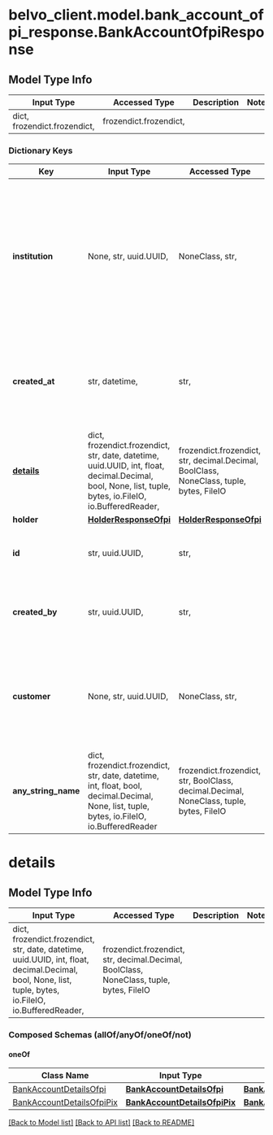 # belvo_client.model.bank_account_ofpi_response.BankAccountOfpiResponse

## Model Type Info
Input Type | Accessed Type | Description | Notes
------------ | ------------- | ------------- | -------------
dict, frozendict.frozendict,  | frozendict.frozendict,  |  | 

### Dictionary Keys
Key | Input Type | Accessed Type | Description | Notes
------------ | ------------- | ------------- | ------------- | -------------
**institution** | None, str, uuid.UUID,  | NoneClass, str,  | Belvo&#x27;s unique ID for the institution that the bank account is created in. For &#x60;BUSINESS&#x60; bank accounts that Belvo creates for organizations, this field is &#x60;null&#x60;. | value must be a uuid
**created_at** | str, datetime,  | str,  | The ISO-8601 timestamp of when the data point was last updated in Belvo&#x27;s database. | value must conform to RFC-3339 date-time
**[details](#details)** | dict, frozendict.frozendict, str, date, datetime, uuid.UUID, int, float, decimal.Decimal, bool, None, list, tuple, bytes, io.FileIO, io.BufferedReader,  | frozendict.frozendict, str, decimal.Decimal, BoolClass, NoneClass, tuple, bytes, FileIO |  | 
**holder** | [**HolderResponseOfpi**](HolderResponseOfpi.md) | [**HolderResponseOfpi**](HolderResponseOfpi.md) |  | 
**id** | str, uuid.UUID,  | str,  | Belvo&#x27;s unique ID for the current bank account. | value must be a uuid
**created_by** | str, uuid.UUID,  | str,  | Belvo&#x27;s unique ID for the user that created the bank account. | value must be a uuid
**customer** | None, str, uuid.UUID,  | NoneClass, str,  | Belvo&#x27;s unique ID for the customer associated with the bank account. For &#x60;BUSINESS&#x60; bank accounts, this field is &#x60;null&#x60;. | value must be a uuid
**any_string_name** | dict, frozendict.frozendict, str, date, datetime, int, float, bool, decimal.Decimal, None, list, tuple, bytes, io.FileIO, io.BufferedReader | frozendict.frozendict, str, BoolClass, decimal.Decimal, NoneClass, tuple, bytes, FileIO | any string name can be used but the value must be the correct type | [optional]

# details

## Model Type Info
Input Type | Accessed Type | Description | Notes
------------ | ------------- | ------------- | -------------
dict, frozendict.frozendict, str, date, datetime, uuid.UUID, int, float, decimal.Decimal, bool, None, list, tuple, bytes, io.FileIO, io.BufferedReader,  | frozendict.frozendict, str, decimal.Decimal, BoolClass, NoneClass, tuple, bytes, FileIO |  | 

### Composed Schemas (allOf/anyOf/oneOf/not)
#### oneOf
Class Name | Input Type | Accessed Type | Description | Notes
------------- | ------------- | ------------- | ------------- | -------------
[BankAccountDetailsOfpi](BankAccountDetailsOfpi.md) | [**BankAccountDetailsOfpi**](BankAccountDetailsOfpi.md) | [**BankAccountDetailsOfpi**](BankAccountDetailsOfpi.md) |  | 
[BankAccountDetailsOfpiPix](BankAccountDetailsOfpiPix.md) | [**BankAccountDetailsOfpiPix**](BankAccountDetailsOfpiPix.md) | [**BankAccountDetailsOfpiPix**](BankAccountDetailsOfpiPix.md) |  | 

[[Back to Model list]](../../README.md#documentation-for-models) [[Back to API list]](../../README.md#documentation-for-api-endpoints) [[Back to README]](../../README.md)

